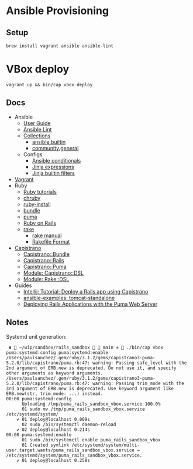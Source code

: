 # Ansible Provisioning

## Setup

```shell
brew install vagrant ansible ansible-lint
```


# VBox deploy

```shell
vagrant up && bin/cap vbox deploy
```


## Docs

- Ansible
  - [User Guide](https://docs.ansible.com/ansible/latest/user_guide/index.html#table-of-contents)
  - [Ansible Lint](https://ansible-lint.readthedocs.io/)
  - [Collections](https://docs.ansible.com/ansible/latest/collections/index.html)
    - [ansible.builtin](https://docs.ansible.com/ansible/latest/collections/ansible/builtin/index.html)
    - [community.general](https://docs.ansible.com/ansible/latest/collections/community/general/index.html)
  - Configs
    - [Ansible conditionals](https://docs.ansible.com/ansible/latest/user_guide/playbooks_conditionals.html#)
    - [Jinja expressions](https://jinja.palletsprojects.com/en/3.1.x/templates/#expressions)
    - [Jinja builtin filters](https://jinja.palletsprojects.com/en/3.1.x/templates/#builtin-filters)
- [Vagrant](https://www.vagrantup.com/docs)
- Ruby
  - [Ruby tutorials](https://www.tutorialspoint.com/ruby/index.htm)
  - [chruby](https://github.com/postmodern/chruby#readme)
  - [ruby-install](https://github.com/postmodern/ruby-install#readme)
  - [bundle](https://bundler.io/v2.3/man/bundle.1.html)
  - [puma](https://puma.io/puma/)
  - [Ruby on Rails](https://guides.rubyonrails.org/)
  - [rake](https://github.com/ruby/rake#readme)
    - [rake manual](https://ruby.github.io/rake/)
    - [Rakefile Format](https://github.com/ruby/rake/blob/master/doc/rakefile.rdoc)
- [Capistrano](https://capistranorb.com/documentation/overview/what-is-capistrano/)
  - [Capistrano::Bundle](https://github.com/capistrano/bundler#readme)
  - [Capistrano::Rails](https://github.com/capistrano/rails#readme)
  - [Capistrano::Puma](https://github.com/seuros/capistrano-puma/tree/v5.2.0)
  - [Module: Capistrano::DSL](https://rubydoc.info/gems/capistrano/Capistrano/DSL)
  - [Module: Rake::DSL](https://rubydoc.info/gems/rake/13.0.6/Rake/DSL)
- Guides
  - [Intellij: Tutorial: Deploy a Rails app using Capistrano](https://www.jetbrains.com/help/ruby/capistrano.html#prerequisites)
  - [ansible-examples: tomcat-standalone](https://github.com/ansible/ansible-examples/tree/master/tomcat-standalone)
  - [Deploying Rails Applications with the Puma Web Server](https://devcenter.heroku.com/articles/deploying-rails-applications-with-the-puma-web-server)


## Notes

Systemd unit generation:

```
 ✘  ~/wip/sandbox/rails_sandbox   main ±  ./bin/cap vbox puma:systemd:config puma:systemd:enable
/Users/paulsanchez/.gem/ruby/3.1.2/gems/capistrano3-puma-5.2.0/lib/capistrano/puma.rb:47: warning: Passing safe_level with the 2nd argument of ERB.new is deprecated. Do not use it, and specify other arguments as keyword arguments.
/Users/paulsanchez/.gem/ruby/3.1.2/gems/capistrano3-puma-5.2.0/lib/capistrano/puma.rb:47: warning: Passing trim_mode with the 3rd argument of ERB.new is deprecated. Use keyword argument like ERB.new(str, trim_mode: ...) instead.
00:00 puma:systemd:config
      Uploading /tmp/puma_rails_sandbox_vbox.service 100.0%
      01 sudo mv /tmp/puma_rails_sandbox_vbox.service /etc/systemd/system/
    ✔ 01 deploy@localhost 0.009s
      02 sudo /bin/systemctl daemon-reload
    ✔ 02 deploy@localhost 0.214s
00:00 puma:systemd:enable
      01 sudo /bin/systemctl enable puma_rails_sandbox_vbox
      01 Created symlink /etc/systemd/system/multi-user.target.wants/puma_rails_sandbox_vbox.service → /etc/systemd/system/puma_rails_sandbox_vbox.service.
    ✔ 01 deploy@localhost 0.258s
```
